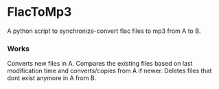 # FlacToMp3
A python script to synchronize-convert flac files to mp3 from A to B.

### Works
Converts new files in A.
Compares the existing files based on last modification time and converts/copies from A if newer.
Deletes files that dont exist anymore in A from B.
